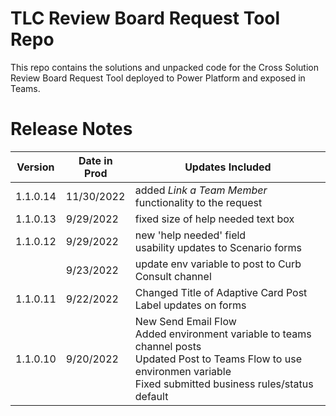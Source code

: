 # TLC Review Board Request Tool Repo
This repo contains the solutions and unpacked code for the Cross Solution Review Board Request Tool deployed to Power Platform and exposed in Teams.

# Release Notes
| Version  | Date in Prod   | Updates Included   |
|-------------- | -------------- | -------------- |
| 1.1.0.14   | 11/30/2022     | added *Link a Team Member* functionality to the request |
| 1.1.0.13   | 9/29/2022     | fixed size of help needed text box |
| 1.1.0.12   | 9/29/2022     | new 'help needed' field<br>usability updates to Scenario forms |
|  | 9/23/2022 | update env variable to post to Curb Consult channel |
| 1.1.0.11 | 9/22/2022 | Changed Title of Adaptive Card Post<br>Label updates on forms |
| 1.1.0.10 | 9/20/2022 | New Send Email Flow<br>Added environment variable to teams channel posts<br>Updated Post to Teams Flow to use environmen variable<br>Fixed submitted business rules/status default |

